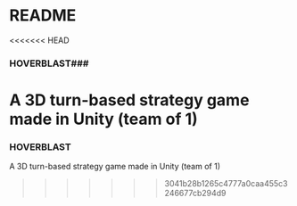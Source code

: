 # README #


<<<<<<< HEAD
### HOVERBLAST###

A 3D turn-based strategy game made in Unity (team of 1)
=======
### HOVERBLAST ###

A 3D turn-based strategy game made in Unity (team of 1)
>>>>>>> 3041b28b1265c4777a0caa455c3246677cb294d9
